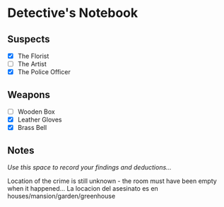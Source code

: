 # Detective's Notebook

## Suspects
- [x] The Florist
- [ ] The Artist
- [x] The Police Officer

## Weapons
- [ ] Wooden Box
- [x] Leather Gloves
- [x] Brass Bell

## Notes
*Use this space to record your findings and deductions...*

Location of the crime is still unknown - the room must have been empty when it happened...
La locacion del asesinato es en houses/mansion/garden/greenhouse
